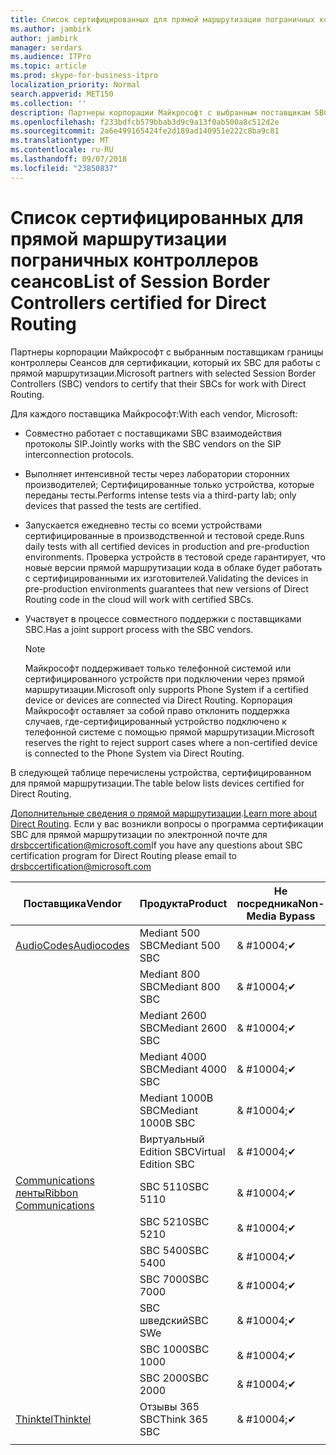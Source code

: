 ```yaml
---
title: Список сертифицированных для прямой маршрутизации пограничных контроллеров сеансов
ms.author: jambirk
author: jambirk
manager: serdars
ms.audience: ITPro
ms.topic: article
ms.prod: skype-for-business-itpro
localization_priority: Normal
search.appverid: MET150
ms.collection: ''
description: Партнеры корпорации Майкрософт с выбранным поставщикам SBC для подтверждения своей SBC для работы с прямой маршрутизации.
ms.openlocfilehash: f233bdfcb579bbab3d9c9a13f0ab500a8c512d2e
ms.sourcegitcommit: 2a6e499165424fe2d189ad140951e222c8ba9c81
ms.translationtype: MT
ms.contentlocale: ru-RU
ms.lasthandoff: 09/07/2018
ms.locfileid: "23850837"
---
```

# <a name="list-of-session-border-controllers-certified-for-direct-routing"></a><span data-ttu-id="5bb9d-103">Список сертифицированных для прямой маршрутизации пограничных контроллеров сеансов</span><span class="sxs-lookup"><span data-stu-id="5bb9d-103">List of Session Border Controllers certified for Direct Routing</span></span>

<span data-ttu-id="5bb9d-104">Партнеры корпорации Майкрософт с выбранным поставщикам границы контроллеры Сеансов для сертификации, который их SBC для работы с прямой маршрутизации.</span><span class="sxs-lookup"><span data-stu-id="5bb9d-104">Microsoft partners with selected Session Border Controllers (SBC) vendors to certify that their SBCs for work with Direct Routing.</span></span> 

<span data-ttu-id="5bb9d-105">Для каждого поставщика Майкрософт:</span><span class="sxs-lookup"><span data-stu-id="5bb9d-105">With each vendor, Microsoft:</span></span> 

- <span data-ttu-id="5bb9d-106">Совместно работает с поставщиками SBC взаимодействия протоколы SIP.</span><span class="sxs-lookup"><span data-stu-id="5bb9d-106">Jointly works with the SBC vendors on the SIP interconnection protocols.</span></span>
- <span data-ttu-id="5bb9d-107">Выполняет интенсивной тесты через лаборатории сторонних производителей; Сертифицированные только устройства, которые переданы тесты.</span><span class="sxs-lookup"><span data-stu-id="5bb9d-107">Performs intense tests via a third-party lab; only devices that passed the tests are certified.</span></span> 
- <span data-ttu-id="5bb9d-108">Запускается ежедневно тесты со всеми устройствами сертифицированные в производственной и тестовой среде.</span><span class="sxs-lookup"><span data-stu-id="5bb9d-108">Runs daily tests with all certified devices in production and pre-production environments.</span></span> <span data-ttu-id="5bb9d-109">Проверка устройств в тестовой среде гарантирует, что новые версии прямой маршрутизации кода в облаке будет работать с сертифицированными их изготовителей.</span><span class="sxs-lookup"><span data-stu-id="5bb9d-109">Validating the devices in pre-production environments guarantees that new versions of Direct Routing code in the cloud will work with certified SBCs.</span></span> 
- <span data-ttu-id="5bb9d-110">Участвует в процессе совместного поддержки с поставщиками SBC.</span><span class="sxs-lookup"><span data-stu-id="5bb9d-110">Has a joint support process with the SBC vendors.</span></span>
 

  > [!NOTE]
  > <span data-ttu-id="5bb9d-111">Майкрософт поддерживает только телефонной системой или сертифицированного устройств при подключении через прямой маршрутизации.</span><span class="sxs-lookup"><span data-stu-id="5bb9d-111">Microsoft only supports Phone System if a certified device or devices are connected via Direct Routing.</span></span> <span data-ttu-id="5bb9d-112">Корпорация Майкрософт оставляет за собой право отклонить поддержка случаев, где-сертифицированный устройство подключено к телефонной системе с помощью прямой маршрутизации.</span><span class="sxs-lookup"><span data-stu-id="5bb9d-112">Microsoft reserves the right to reject support cases where a non-certified device is connected to the Phone System via Direct Routing.</span></span> 

<span data-ttu-id="5bb9d-113">В следующей таблице перечислены устройства, сертифицированном для прямой маршрутизации.</span><span class="sxs-lookup"><span data-stu-id="5bb9d-113">The table below lists devices certified for Direct Routing.</span></span> 

<span data-ttu-id="5bb9d-114">[Дополнительные сведения о прямой маршрутизации](https://aka.ms/dr).</span><span class="sxs-lookup"><span data-stu-id="5bb9d-114">[Learn more about Direct Routing](https://aka.ms/dr).</span></span> <span data-ttu-id="5bb9d-115">Если у вас возникли вопросы о программа сертификации SBC для прямой маршрутизации по электронной почте для drsbccertification@microsoft.com</span><span class="sxs-lookup"><span data-stu-id="5bb9d-115">If you have any questions about SBC certification program for Direct Routing please email to drsbccertification@microsoft.com</span></span>


|<span data-ttu-id="5bb9d-116">Поставщика</span><span class="sxs-lookup"><span data-stu-id="5bb9d-116">Vendor</span></span>  |<span data-ttu-id="5bb9d-117">Продукта</span><span class="sxs-lookup"><span data-stu-id="5bb9d-117">Product</span></span>  |<span data-ttu-id="5bb9d-118">Не посредника</span><span class="sxs-lookup"><span data-stu-id="5bb9d-118">Non-Media Bypass</span></span>  |<span data-ttu-id="5bb9d-119">Обход сервера-посредника</span><span class="sxs-lookup"><span data-stu-id="5bb9d-119">Media Bypass</span></span>  |<span data-ttu-id="5bb9d-120">Версия программного обеспечения</span><span class="sxs-lookup"><span data-stu-id="5bb9d-120">Software Version</span></span>|
|---------|---------|---------|---------|---------|
|[<span data-ttu-id="5bb9d-121">AudioCodes</span><span class="sxs-lookup"><span data-stu-id="5bb9d-121">Audiocodes</span></span>](https://www.audiocodes.com/solutions-products/products/products-for-microsoft-365/sbcs-media-gateways)    |   <span data-ttu-id="5bb9d-122">Mediant 500 SBC</span><span class="sxs-lookup"><span data-stu-id="5bb9d-122">Mediant 500 SBC</span></span>       |    <span data-ttu-id="5bb9d-123">& #10004;</span><span class="sxs-lookup"><span data-stu-id="5bb9d-123">&#10004;</span></span>     |    <span data-ttu-id="5bb9d-124">Ожидание</span><span class="sxs-lookup"><span data-stu-id="5bb9d-124">Pending</span></span>      |     <span data-ttu-id="5bb9d-125">7.20A.200.055</span><span class="sxs-lookup"><span data-stu-id="5bb9d-125">7.20A.200.055</span></span>     |
|  |   <span data-ttu-id="5bb9d-126">Mediant 800 SBC</span><span class="sxs-lookup"><span data-stu-id="5bb9d-126">Mediant 800 SBC</span></span>       |    <span data-ttu-id="5bb9d-127">& #10004;</span><span class="sxs-lookup"><span data-stu-id="5bb9d-127">&#10004;</span></span>      |     <span data-ttu-id="5bb9d-128">Ожидание</span><span class="sxs-lookup"><span data-stu-id="5bb9d-128">Pending</span></span>    |      <span data-ttu-id="5bb9d-129">7.20A.200.055</span><span class="sxs-lookup"><span data-stu-id="5bb9d-129">7.20A.200.055</span></span>    |
|     |      <span data-ttu-id="5bb9d-130">Mediant 2600 SBC</span><span class="sxs-lookup"><span data-stu-id="5bb9d-130">Mediant 2600 SBC</span></span>    |     <span data-ttu-id="5bb9d-131">& #10004;</span><span class="sxs-lookup"><span data-stu-id="5bb9d-131">&#10004;</span></span>     |    <span data-ttu-id="5bb9d-132">Ожидание</span><span class="sxs-lookup"><span data-stu-id="5bb9d-132">Pending</span></span>     |    <span data-ttu-id="5bb9d-133">7.20A.200.055</span><span class="sxs-lookup"><span data-stu-id="5bb9d-133">7.20A.200.055</span></span>      |
|     |   <span data-ttu-id="5bb9d-134">Mediant 4000 SBC</span><span class="sxs-lookup"><span data-stu-id="5bb9d-134">Mediant 4000 SBC</span></span>       |     <span data-ttu-id="5bb9d-135">& #10004;</span><span class="sxs-lookup"><span data-stu-id="5bb9d-135">&#10004;</span></span>     |    <span data-ttu-id="5bb9d-136">Ожидание</span><span class="sxs-lookup"><span data-stu-id="5bb9d-136">Pending</span></span>     |    <span data-ttu-id="5bb9d-137">7.20A.200.055</span><span class="sxs-lookup"><span data-stu-id="5bb9d-137">7.20A.200.055</span></span>      |
|     |    <span data-ttu-id="5bb9d-138">Mediant 1000B SBC</span><span class="sxs-lookup"><span data-stu-id="5bb9d-138">Mediant 1000B  SBC</span></span>   |    <span data-ttu-id="5bb9d-139">& #10004;</span><span class="sxs-lookup"><span data-stu-id="5bb9d-139">&#10004;</span></span>      |  <span data-ttu-id="5bb9d-140">Ожидание</span><span class="sxs-lookup"><span data-stu-id="5bb9d-140">Pending</span></span>       |    <span data-ttu-id="5bb9d-141">7.20A.200.055</span><span class="sxs-lookup"><span data-stu-id="5bb9d-141">7.20A.200.055</span></span>   |
|     |   <span data-ttu-id="5bb9d-142">Виртуальный Edition SBC</span><span class="sxs-lookup"><span data-stu-id="5bb9d-142">Virtual Edition SBC</span></span>    |   <span data-ttu-id="5bb9d-143">& #10004;</span><span class="sxs-lookup"><span data-stu-id="5bb9d-143">&#10004;</span></span>   |<span data-ttu-id="5bb9d-144">Ожидание</span><span class="sxs-lookup"><span data-stu-id="5bb9d-144">Pending</span></span>         |     <span data-ttu-id="5bb9d-145">7.20A.200.055</span><span class="sxs-lookup"><span data-stu-id="5bb9d-145">7.20A.200.055</span></span>     |
|[<span data-ttu-id="5bb9d-146">Communications ленты</span><span class="sxs-lookup"><span data-stu-id="5bb9d-146">Ribbon Communications</span></span>](https://ribboncommunications.com/solutions/enterprise-solutions/microsoft-skype-business)     | <span data-ttu-id="5bb9d-147">SBC 5110</span><span class="sxs-lookup"><span data-stu-id="5bb9d-147">SBC 5110</span></span>    |    <span data-ttu-id="5bb9d-148">& #10004;</span><span class="sxs-lookup"><span data-stu-id="5bb9d-148">&#10004;</span></span>      |   <span data-ttu-id="5bb9d-149">Ожидание</span><span class="sxs-lookup"><span data-stu-id="5bb9d-149">Pending</span></span>      |     <span data-ttu-id="5bb9d-150">V6.2</span><span class="sxs-lookup"><span data-stu-id="5bb9d-150">V6.2</span></span>     |
|     |<span data-ttu-id="5bb9d-151">SBC 5210</span><span class="sxs-lookup"><span data-stu-id="5bb9d-151">SBC 5210</span></span>     |     <span data-ttu-id="5bb9d-152">& #10004;</span><span class="sxs-lookup"><span data-stu-id="5bb9d-152">&#10004;</span></span>     |    <span data-ttu-id="5bb9d-153">Ожидание</span><span class="sxs-lookup"><span data-stu-id="5bb9d-153">Pending</span></span>     |    <span data-ttu-id="5bb9d-154">V6.2</span><span class="sxs-lookup"><span data-stu-id="5bb9d-154">V6.2</span></span>      |
|     | <span data-ttu-id="5bb9d-155">SBC 5400</span><span class="sxs-lookup"><span data-stu-id="5bb9d-155">SBC 5400</span></span>     |    <span data-ttu-id="5bb9d-156">& #10004;</span><span class="sxs-lookup"><span data-stu-id="5bb9d-156">&#10004;</span></span>  |    <span data-ttu-id="5bb9d-157">Ожидание</span><span class="sxs-lookup"><span data-stu-id="5bb9d-157">Pending</span></span>     |   <span data-ttu-id="5bb9d-158">V6.2</span><span class="sxs-lookup"><span data-stu-id="5bb9d-158">V6.2</span></span>    |
|     |<span data-ttu-id="5bb9d-159">SBC 7000</span><span class="sxs-lookup"><span data-stu-id="5bb9d-159">SBC 7000</span></span>     |     <span data-ttu-id="5bb9d-160">& #10004;</span><span class="sxs-lookup"><span data-stu-id="5bb9d-160">&#10004;</span></span>  |    <span data-ttu-id="5bb9d-161">Ожидание</span><span class="sxs-lookup"><span data-stu-id="5bb9d-161">Pending</span></span>     |    <span data-ttu-id="5bb9d-162">V6.2</span><span class="sxs-lookup"><span data-stu-id="5bb9d-162">V6.2</span></span>      |
|     | <span data-ttu-id="5bb9d-163">SBC шведский</span><span class="sxs-lookup"><span data-stu-id="5bb9d-163">SBC SWe</span></span>  |   <span data-ttu-id="5bb9d-164">& #10004;</span><span class="sxs-lookup"><span data-stu-id="5bb9d-164">&#10004;</span></span>    |    <span data-ttu-id="5bb9d-165">Ожидание</span><span class="sxs-lookup"><span data-stu-id="5bb9d-165">Pending</span></span>     |    <span data-ttu-id="5bb9d-166">V6.2</span><span class="sxs-lookup"><span data-stu-id="5bb9d-166">V6.2</span></span>      |
|     |<span data-ttu-id="5bb9d-167">SBC 1000</span><span class="sxs-lookup"><span data-stu-id="5bb9d-167">SBC 1000</span></span>   |     <span data-ttu-id="5bb9d-168">& #10004;</span><span class="sxs-lookup"><span data-stu-id="5bb9d-168">&#10004;</span></span>   |     <span data-ttu-id="5bb9d-169">Ожидание</span><span class="sxs-lookup"><span data-stu-id="5bb9d-169">Pending</span></span>    |    <span data-ttu-id="5bb9d-170">V7.0.2</span><span class="sxs-lookup"><span data-stu-id="5bb9d-170">V7.0.2</span></span>   |<span data-ttu-id="5bb9d-171">& #10004;</span><span class="sxs-lookup"><span data-stu-id="5bb9d-171">&#10004;</span></span> 
|     | <span data-ttu-id="5bb9d-172">SBC 2000</span><span class="sxs-lookup"><span data-stu-id="5bb9d-172">SBC 2000</span></span>    |     <span data-ttu-id="5bb9d-173">& #10004;</span><span class="sxs-lookup"><span data-stu-id="5bb9d-173">&#10004;</span></span>   |    <span data-ttu-id="5bb9d-174">Ожидание</span><span class="sxs-lookup"><span data-stu-id="5bb9d-174">Pending</span></span>     |    <span data-ttu-id="5bb9d-175">V7.0.2</span><span class="sxs-lookup"><span data-stu-id="5bb9d-175">V7.0.2</span></span>      |
|[<span data-ttu-id="5bb9d-176">Thinktel</span><span class="sxs-lookup"><span data-stu-id="5bb9d-176">Thinktel</span></span>](https://www.thinktel.ca/services/think-365/think-365-overview/)     |    <span data-ttu-id="5bb9d-177">Отзывы 365 SBC</span><span class="sxs-lookup"><span data-stu-id="5bb9d-177">Think 365 SBC</span></span>      |  <span data-ttu-id="5bb9d-178">& #10004;</span><span class="sxs-lookup"><span data-stu-id="5bb9d-178">&#10004;</span></span>       |    <span data-ttu-id="5bb9d-179">Ожидание</span><span class="sxs-lookup"><span data-stu-id="5bb9d-179">Pending</span></span>     |   <span data-ttu-id="5bb9d-180">ВЕРСИЯ 1.4</span><span class="sxs-lookup"><span data-stu-id="5bb9d-180">V1.4</span></span>       |
|     |         |         |         |         |
